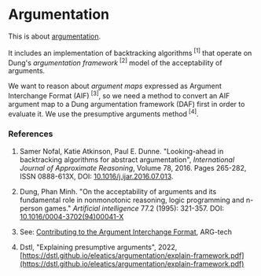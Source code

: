 # Argumentation

This is about [argumentation](https://dstl.github.io/eleatics/doc/argumentation/).

It includes an implementation of backtracking algorithms<sup> [1]</sup> that operate on Dung's _argumentation framework_<sup> [2]</sup> model of the acceptability of arguments.

We want to reason about _argument maps_ expressed as Argument Interchange Format (AIF)<sup> [3]</sup>, so we need a method to convert an AIF argument map to a Dung argumentation framework (DAF) first in order to evaluate it. We use the presumptive arguments method<sup> [4]</sup>.


### References 

1.	Samer Nofal, Katie Atkinson, Paul E. Dunne. 
"Looking-ahead in backtracking algorithms for abstract argumentation",
_International Journal of Approximate Reasoning_, Volume 78, 2016. Pages 265-282, ISSN 0888-613X,
DOI: [10.1016/j.ijar.2016.07.013](https://doi.org/10.1016/j.ijar.2016.07.013).

1.  Dung, Phan Minh. "On the acceptability of arguments and its fundamental role in nonmonotonic reasoning, logic programming and n-person games." _Artificial intelligence_ 77.2 (1995): 321-357. DOI: [10.1016/0004-3702(94)00041-X](https://doi.org/10.1016/0004-3702%2894%2900041-X)

1. See: [Contributing to the Argument Interchange Format](http://www.arg.tech/index.php/research/contributing-to-the-argument-interchange-format/), ARG-tech

1. Dstl, "Explaining presumptive arguments", 2022, [https://dstl.github.io/eleatics/argumentation/explain-framework.pdf](https://dstl.github.io/eleatics/argumentation/explain-framework.pdf)